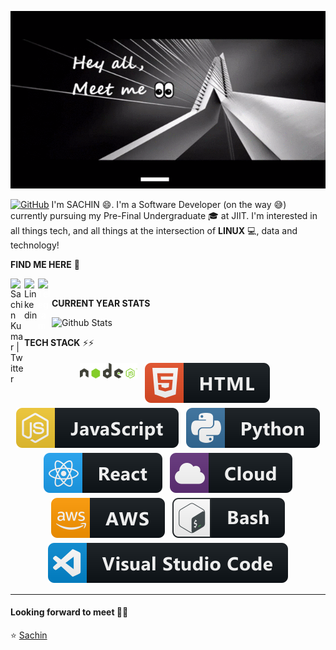 ![Banner](./svg/readme.gif)
<br />

<a href=""><img src="https://img.shields.io/badge/Hi-there-green" alt="GitHub"></a>
I'm SACHIN 😄. I'm a Software Developer (on the way 😅) currently pursuing my Pre-Final Undergraduate 🎓 at JIIT. I'm interested in all things tech, and all things at the intersection of **LINUX** 💻, data and technology!

**FIND ME HERE** 🧐
<br/>

<a href="https://twitter.com/rogers9798">
  <img align="left" alt="Sachin Kumar | Twitter" width="22px" src="https://cdn.jsdelivr.net/npm/simple-icons@v3/icons/twitter.svg" />
</a> 
<a href="https://www.linkedin.com/in/sachin-kumar-211370152/">
  <img align="left" alt="Linkedin" width="22px" src="https://cdn.jsdelivr.net/npm/simple-icons@v3/icons/linkedin.svg" />
</a>
<a href="https://t.me/rogers9798">
  <img align="left" style="color:white" alt="Telegram" width="22px" src="https://cdn.jsdelivr.net/npm/simple-icons@v3/icons/telegram.svg" />
</a> 
<br/>

**CURRENT YEAR STATS**

![Github Stats](https://github-readme-stats.vercel.app/api?username=rogers9798&show_icons=true&title_color=fff&icon_color=79ff97&text_color=9f9f9f&bg_color=151515)

**TECH STACK** ⚡⚡

<p align="center">
<img src="./svg/nodejs.svg" height="25px" style="vertical-align:top; margin:4px">
 <img src="./svg/html.svg" style="vertical-align:top; margin:4px">
 <img src="./svg/js.svg" style="vertical-align:top; margin:4px">
 <img src="./svg/python.svg" style="vertical-align:top; margin:4px">
 <img src="./svg/react.svg" style="vertical-align:top; margin:4px">
 <img src="./svg/cloud.svg" style="vertical-align:top; margin:4px">
 <img src="./svg/aws.svg" style="vertical-align:top; margin:4px">
 <img src="./svg/bash.svg" style="vertical-align:top; margin:4px">
 <img src="./svg/visualstudio_code.svg" style="vertical-align:top; margin:4px">

</p>

---

#### Looking forward to meet 🙏🏼

⭐️ [Sachin](https://github.com/rogers9798)
